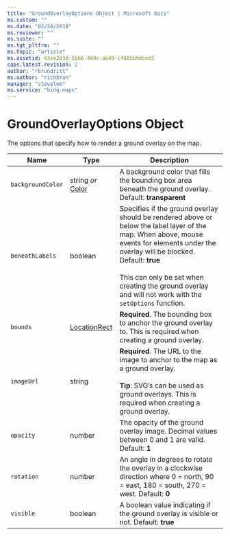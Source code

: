 ```yaml
---
title: "GroundOverlayOptions Object | Microsoft Docs"
ms.custom: ""
ms.date: "02/28/2018"
ms.reviewer: ""
ms.suite: ""
ms.tgt_pltfrm: ""
ms.topic: "article"
ms.assetid: 43ee2d3d-5b66-469c-a649-cf805b9dced2
caps.latest.revision: 2
author: "rbrundritt"
ms.author: "richbrun"
manager: "stevelom"
ms.service: "bing-maps"
---
```

# GroundOverlayOptions Object
The options that specify how to render a ground overlay on the map.

| Name            | Type            | Description    |
|-----------------|-----------------|----------------|
| `backgroundColor` | string _or_ [Color](color-class.md) | A background color that fills the bounding box area beneath the ground overlay. Default: **transparent**   |
| `beneathLabels`   | boolean         | Specifies if the ground overlay should be rendered above or below the label layer of the map. When above, mouse events for elements under the overlay will be blocked. Default: **true** <br/><br/>This can only be set when creating the ground overlay and will not work with the `setOptions` function. |
| `bounds`          | [LocationRect](locationrect-class.md)    | **Required**. The bounding box to anchor the ground overlay to. This is required when creating a ground overlay.       |
| `imageUrl`        | string          | **Required**. The URL to the image to anchor to the map as a ground overlay. <br/><br/>**Tip**: SVG’s can be used as ground overlays. This is required when creating a ground overlay.   |
| `opacity`         | number          | The opacity of the ground overlay image. Decimal values between 0 and 1 are valid. Default: **1**   |
| `rotation`        | number          | An angle in degrees to rotate the overlay in a clockwise direction where 0 = north, 90 = east, 180 = south, 270 = west. Default: **0**  |
| `visible`         | boolean         | A boolean value indicating if the ground overlay is visible or not. Default: **true**   |
